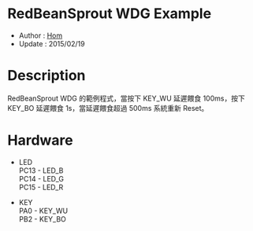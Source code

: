 RedBeanSprout WDG Example
========
* Author  : [Hom](http://about.me/Hom)
* Update  : 2015/02/19

Description
========
RedBeanSprout WDG 的範例程式，當按下 KEY_WU 延遲餵食 100ms，按下 KEY_BO 延遲餵食 1s，當延遲餵食超過 500ms 系統重新 Reset。

Hardware
========
* LED  
PC13 - LED_B  
PC14 - LED_G  
PC15 - LED_R  

* KEY  
PA0  - KEY_WU  
PB2  - KEY_BO  
